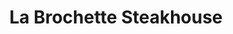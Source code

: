 ---
layout: place
title: "La Brochette Steakhouse"
permalink: /new-york/new-york/la-brochette-steakhouse.html
stateAbbr: NY
stateName: New York
cityName: New York
seo:
  name: "La Brochette Steakhouse"
  type: Restaurant
  links: http://labrochetteny.com/
description: "Upscale kosher steakhouse showcasing dry-aged beef, veal & sushi in an elegant, multifloor setting. La Brochette Steakhouse serves delicious sushi in New York, New York. Try fresh Japanese dishes for a great dining experience. Available for takeout, delivery, lunch, and dinner."
place_id: ChIJZ38QVwFZwokRHFXpGj9Q9VI
photos:
  - name: >-
      places/ChIJZ38QVwFZwokRHFXpGj9Q9VI/photos/AeeoHcJRVqEP0tXpIjDP9GTvgJjcUeN8qvxmzDG1z535KKQBXY-ENbxrH2hapdi5YnjZNxG3V2WR_ifnT92uFOk1XFb9Hq4V0XSBIoEx26Or2TVIzlTWxwIGyhpYXRpyTE60e7D2H3M2SdIVdogFlKC9__TrIRKu1No09aUhCAQbQaArckDJhtNU6FsMA64ZoMYE1ovo9xR8ZRN2Q4AlJl46_RAKagIvn7gpIDFgcYgHCrUNrnL1xKIZvgo0llI1GtJDvVBiafEJ3pYcewgiMonxwhsoWKd1DQ0Z3MNU5KggehiYyw
    widthPx: 1243
    heightPx: 994
    authorAttributions:
      - displayName: La Brochette Steakhouse
        uri: https://maps.google.com/maps/contrib/101719340325805823259
        photoUri: >-
          https://lh3.googleusercontent.com/a-/ALV-UjXx_IsqEJCW5LsxRTAB1dKHh5T0E7bY3yW73ZtQsCj9VBVHRVUm=s100-p-k-no-mo
    flagContentUri: >-
      https://www.google.com/local/imagery/report/?cb_client=maps_api_places.places_api&image_key=!1e10!2sAF1QipMZoJzxb8NlLG7soZaQYPDt3mUJxpwSLIdHaN8b&hl=en-US
    googleMapsUri: >-
      https://www.google.com/maps/place//data=!3m4!1e2!3m2!1sAF1QipMZoJzxb8NlLG7soZaQYPDt3mUJxpwSLIdHaN8b!2e10!4m2!3m1!1s0x89c2590157107f67:0x52f5503f1ae9551c
  - name: >-
      places/ChIJZ38QVwFZwokRHFXpGj9Q9VI/photos/AeeoHcJO-lEsDPuBms-JBT_42RONLZgtGqtLGRMKMtG_vukjoUEpumb69ekUIkOfeRHRkif682aGasKdQiNPrfHpiV6c7SIGL6kL4DrrmvvANSTnNeu4LF7V5-9dqlCQQ-vRmhFuQTkgTkNIQ91s8z3kFm8G9vExXDMypcGRyZZ81Yq2n7iofkhW13JtTz3jnfl37fpK9dvklAZy8ZSTV7k6wjX24jpYaAcKbIymlZRg7pqAvNMIuem0UwckV94BSI-z1oY9p9gOMPl3iSnb-Vp1H6sqsICA53MqINJnaUW6G1LkrQ
    widthPx: 4800
    heightPx: 3200
    authorAttributions:
      - displayName: La Brochette Steakhouse
        uri: https://maps.google.com/maps/contrib/101719340325805823259
        photoUri: >-
          https://lh3.googleusercontent.com/a-/ALV-UjXx_IsqEJCW5LsxRTAB1dKHh5T0E7bY3yW73ZtQsCj9VBVHRVUm=s100-p-k-no-mo
    flagContentUri: >-
      https://www.google.com/local/imagery/report/?cb_client=maps_api_places.places_api&image_key=!1e10!2sAF1QipNvosd7AaFiITFbgWqH6hoW6tTkjVknTQLw-5-u&hl=en-US
    googleMapsUri: >-
      https://www.google.com/maps/place//data=!3m4!1e2!3m2!1sAF1QipNvosd7AaFiITFbgWqH6hoW6tTkjVknTQLw-5-u!2e10!4m2!3m1!1s0x89c2590157107f67:0x52f5503f1ae9551c
  - name: >-
      places/ChIJZ38QVwFZwokRHFXpGj9Q9VI/photos/AeeoHcLKy8DZLMdTmH4j7vv3S0u_tf6AtkDYmKXpXXy31WWbAsoDxtv1eGz_4G-7lGx87YOZkEfZUIB65u7WTvLB8wJF2Q-u2hrcRpQKk8cA9GeDyI3XkZe05IGPsfgogzzVQRyj-9KN94M7ReXnKfiK7WTeTDT_MA2P0L9nhe-HT8-xCpc7AZ7x4kzhNgJilhroqmFBbhNfshOdcD-VXBZjLmr5-x5zLSrkPHJcY0Nb_EPYj25QtUgRQuIssNv9uNBHKhTLFIOGEH6uzRHjK5mNYxjcqryKyegP8MdcBELl7YANBtAh3dm-wc4EMriTYqBH2q09__1-ZMpeSopP_Se2aRVGLSxt2-mZht8xuOalWJY7zIYq9MHewaTnTIOzvxTkXZtUnICpxmFTt2Cqjyb8Pg2q3pPi84aQhRvwH3IHzeaxbg
    widthPx: 4080
    heightPx: 3072
    authorAttributions:
      - displayName: Stephane Silber
        uri: https://maps.google.com/maps/contrib/114222926734676467183
        photoUri: >-
          https://lh3.googleusercontent.com/a-/ALV-UjUS_K3VKAt_31p5u6MzKzjMmTgoDcOmuzwIPv9G8ujw6kglIY0=s100-p-k-no-mo
    flagContentUri: >-
      https://www.google.com/local/imagery/report/?cb_client=maps_api_places.places_api&image_key=!1e10!2sCIHM0ogKEICAgICD5YioVw&hl=en-US
    googleMapsUri: >-
      https://www.google.com/maps/place//data=!3m4!1e2!3m2!1sCIHM0ogKEICAgICD5YioVw!2e10!4m2!3m1!1s0x89c2590157107f67:0x52f5503f1ae9551c
  - name: >-
      places/ChIJZ38QVwFZwokRHFXpGj9Q9VI/photos/AeeoHcIY8S2ok-XNGDVRruvzYfmKnlxofU9O6Z1_AAQs28ah9HVPlcZBSFkVMV_75J68ZdRQYvB7S96awa-sTheIMdgAwmpr7qENLaSv208VBT_QIihR0s70q7uzS_eLbTcfX1Ni5QQxa1h03ruJzr86JolMiXtGY1rgKT2Wwhrw7cfAktdw5dScHwBaaZdiC_eAMkxmkFDjwQNH0x4Azm1VtncILk-1xhCsM7Cc7R7s1yMh7NO79kFtWnTeZVAKCn_dq3q9EFyaqK_F9akWRCr7k_ODpFTJyp1yBebf2iR4I60r-JZw0j7wgWFpUaDuVgQeTP29Ru-H909NBXQmqrKv3hKHWjxpu5V0MpxUbDuiR67oYNOZytSbPxlO0Dhg8m-lJL0Gzw43N4_4r8tj6VvbRym0XZojjuIptXHvC_bkG-8K3U09Q39nrue6TCq4uCq9
    widthPx: 2252
    heightPx: 4000
    authorAttributions:
      - displayName: Jack
        uri: https://maps.google.com/maps/contrib/114304213660734575721
        photoUri: >-
          https://lh3.googleusercontent.com/a/ACg8ocJnYo-GG24x6G--lGojmpxzC-YltJwtzNTft-bwQRgAOjeRqr5H=s100-p-k-no-mo
    flagContentUri: >-
      https://www.google.com/local/imagery/report/?cb_client=maps_api_places.places_api&image_key=!1e10!2sCIABIhADydER5C1nfmfwWBkACCfg&hl=en-US
    googleMapsUri: >-
      https://www.google.com/maps/place//data=!3m4!1e2!3m2!1sCIABIhADydER5C1nfmfwWBkACCfg!2e10!4m2!3m1!1s0x89c2590157107f67:0x52f5503f1ae9551c
  - name: >-
      places/ChIJZ38QVwFZwokRHFXpGj9Q9VI/photos/AeeoHcLijIMfodNKoMGY6r-U8QqTDLAhTtMWAK9P7A2xXOXLnwUcz4qe5TedzUkNZdApNu4ubOsbvxTdESqOHqKnJywni2ogZBdDriJNI-UctPCZWnUyYx0r0l4ij4HdmjCZx5hDKRjkShzv7uWCHN1146So_QF3rMfFOuNTInH7qLcnSF1l8Gd8-hyK268xgel0WkiGcPuAG9B4TWj6PPPZX1KGzUjWJ4s5I6IUWJOlgkcgFNhjEngSwL2B86HJQOh3QzT5kvGQRMFUfR9WrLl31D1EI2PqB1ukajFRXx_SkYWehA
    widthPx: 2948
    heightPx: 1959
    authorAttributions:
      - displayName: La Brochette Steakhouse
        uri: https://maps.google.com/maps/contrib/101719340325805823259
        photoUri: >-
          https://lh3.googleusercontent.com/a-/ALV-UjXx_IsqEJCW5LsxRTAB1dKHh5T0E7bY3yW73ZtQsCj9VBVHRVUm=s100-p-k-no-mo
    flagContentUri: >-
      https://www.google.com/local/imagery/report/?cb_client=maps_api_places.places_api&image_key=!1e10!2sAF1QipOkmU3DMJzCXGyHIXvlBjt5_LcbqUbSQnjwXguu&hl=en-US
    googleMapsUri: >-
      https://www.google.com/maps/place//data=!3m4!1e2!3m2!1sAF1QipOkmU3DMJzCXGyHIXvlBjt5_LcbqUbSQnjwXguu!2e10!4m2!3m1!1s0x89c2590157107f67:0x52f5503f1ae9551c
  - name: >-
      places/ChIJZ38QVwFZwokRHFXpGj9Q9VI/photos/AeeoHcLtBfqhF6FdrvAY8Lz8Tqmpl83BFuwJEY-DhKgv0oJH30j4n-obEPQ9AHqQHTznNhopZm16DjSeAZtUo5f7OIyP97eftKoCXMH0FI9lmod6tvTcvBH5BCyn2hVLtoRO-_OPmXvGETZsWqO4sKOUDkc75DJ0_GLVKXMdHogN3RQA2BbfnTVvruwOvYgtHJF9BvderO1cHZ0GxmZqcfbFpGBdHiXd7F5H9cGhmj-BGhVkacshhkoNNd3O0kSaYaZxdhtLEwxyQswBBGMkmWroNxLkHhIaj0PZBM4IA8JMljRlZA385Sip745SCJbDUSvbt3onVuhTZTPGFI48WyOdeKtcGOWE0RudpM0tc4EDaj15FMjy3a0rD7ipIxFNhrPWnCgMv9x2E2TbvhObIutA573exvLU8ZMjAvq_myVgGUnwEA
    widthPx: 4000
    heightPx: 3000
    authorAttributions:
      - displayName: Utpal Chakraborty
        uri: https://maps.google.com/maps/contrib/112000216665767613737
        photoUri: >-
          https://lh3.googleusercontent.com/a/ACg8ocIRUCaV-Y5lRB9MK8FfkX_ovcRFeHdWcLW5Ttdt8HvMSTVpWij6=s100-p-k-no-mo
    flagContentUri: >-
      https://www.google.com/local/imagery/report/?cb_client=maps_api_places.places_api&image_key=!1e10!2sCIHM0ogKEICAgICB3vXofQ&hl=en-US
    googleMapsUri: >-
      https://www.google.com/maps/place//data=!3m4!1e2!3m2!1sCIHM0ogKEICAgICB3vXofQ!2e10!4m2!3m1!1s0x89c2590157107f67:0x52f5503f1ae9551c
  - name: >-
      places/ChIJZ38QVwFZwokRHFXpGj9Q9VI/photos/AeeoHcLNxj3da82To0qJXcElpWmRDzH_mQ-eHvUwosyODIpE0BFva9svYSllrfdjiD027_GZsEzWjTu4AWD4Nd2UUzXk_4b_wNrtMjAo2nxW1r969cctj0DTHCBpGi_9VCW6pEO2YjuKmuFHS79M2lJEKtdD0LM286usM3GtWxsUrv7Y60piJDKkNEfAXbMCabqZZnrG7uXutyXBakKWFLN21SIwmJ3OErNAY9JVzJRXW-gAyfAtV0R_9p_SglTRobR_M4Qu1tTF7FavZ4dljUhM7GYEAoGutrfVbOP94_KkGWwc40NLrFY339ECCQMtxJhS-96a2hr4E-moPni4RYYaRsJopoV1VIix7R28Zy_blZMP63BebtHUGsosLYdrDcR3ojOy9FluiHoivXi2_WNwilwKYZfpCJ-jssUMebp_Ul00IA
    widthPx: 4032
    heightPx: 3024
    authorAttributions:
      - displayName: Gavrily Fischer
        uri: https://maps.google.com/maps/contrib/113945435393958761561
        photoUri: >-
          https://lh3.googleusercontent.com/a-/ALV-UjWQ8fAzIPCyo5PFTasbkdNZnrs4kRQrjDM-0PzaLXSUAtFMBg5jRA=s100-p-k-no-mo
    flagContentUri: >-
      https://www.google.com/local/imagery/report/?cb_client=maps_api_places.places_api&image_key=!1e10!2sCIHM0ogKEICAgICqupPebQ&hl=en-US
    googleMapsUri: >-
      https://www.google.com/maps/place//data=!3m4!1e2!3m2!1sCIHM0ogKEICAgICqupPebQ!2e10!4m2!3m1!1s0x89c2590157107f67:0x52f5503f1ae9551c
  - name: >-
      places/ChIJZ38QVwFZwokRHFXpGj9Q9VI/photos/AeeoHcIcy_06lIyQnWv2rzgSSANuB6OU9Hcw5nmHqd-vdb04mmzghM9v5q9piUsqxL-StM3bqd8rtZjzaSKD9jxeGzgbCGXShlGwybU5gV8GQkY7GjHGcsJ7nXTh1Si9Id0_3o3V2APtrDwD2DJrSuBZK9EqhF9CkUlRd9EJIVg17h_zMob6nrb9P6QjomKSDdeQLava60PhP1EiKQoNOlscW2ih-D7ntI38OBiHyRzuvP4-41YlIEyt86u7JUaBag-kWSSk9SSoVj58l8JB6rMQnpLxp-yNBgJD0LZKiSK_x0TwjZmYApHTxYXL_umw_Fr3YNQZJpqs7yaoSThA2ZeiXESkDeuOmXbc5MH2ZRjSr0RTL0KkXCDBVg2yzFJgPut1fv5fQ5fXSta7V_F29OwgxhPodPobZ9jjPA4lbKMpc5OjkV-k
    widthPx: 2252
    heightPx: 4000
    authorAttributions:
      - displayName: Pinhos Reviews
        uri: https://maps.google.com/maps/contrib/104194220626319548684
        photoUri: >-
          https://lh3.googleusercontent.com/a-/ALV-UjW4Rse6HGKj6n6LJ_330TI0jf8nU_dsyUiwuty_BJvVLIsA8URa=s100-p-k-no-mo
    flagContentUri: >-
      https://www.google.com/local/imagery/report/?cb_client=maps_api_places.places_api&image_key=!1e10!2sCIHM0ogKEICAgMDgkqmjswE&hl=en-US
    googleMapsUri: >-
      https://www.google.com/maps/place//data=!3m4!1e2!3m2!1sCIHM0ogKEICAgMDgkqmjswE!2e10!4m2!3m1!1s0x89c2590157107f67:0x52f5503f1ae9551c
  - name: >-
      places/ChIJZ38QVwFZwokRHFXpGj9Q9VI/photos/AeeoHcLyHovSU7-LmMTQlbN79Eu9tPLEs3jLc8BjI7oSACumWl8O4qWziiMhduyWbpVb1vflW6yXL4mtmhszbZqpJOWd5DNK6VoBx_eDfyFoStlIClXc_rK5gjL2RYoijNabkOlKUxpNyGoVZFPf5Uk2ySuusOFvDapr12KoZptEzwo-bjRshea_ezEYYxckQuMOyuMMy0oLNcqJQp6VbPgmyHXcU01-thRzsoGpJ8jXSLACex4ijBqWIVKrUg0yV48ya4ANgXinKLl5PQj809A7vrHIfY4Z9_YZdTcDuwXb8VwXtBpaBIJ1DiX-tHBAS5dhW179VQMaSz6ynUTIcZ-BsWqJv9uHvuyj_XOTQWegzdxqsyNbTEV_eoeXtHyDjpN5d5b4hYY543hT6pDCxxs9J0a-gEvUewYZn-UEdfn_6iU9TXwU0inasiS6WO5g1gc-
    widthPx: 3072
    heightPx: 4080
    authorAttributions:
      - displayName: Mendy S
        uri: https://maps.google.com/maps/contrib/109316978856878669124
        photoUri: >-
          https://lh3.googleusercontent.com/a-/ALV-UjUAVndHqpGwtR_9Bn0pP99Yj-vtV23tXooXh-gmuMtfhXtFk9UJ=s100-p-k-no-mo
    flagContentUri: >-
      https://www.google.com/local/imagery/report/?cb_client=maps_api_places.places_api&image_key=!1e10!2sCIABIhAA3gzHmSi9imekMgIABWt2&hl=en-US
    googleMapsUri: >-
      https://www.google.com/maps/place//data=!3m4!1e2!3m2!1sCIABIhAA3gzHmSi9imekMgIABWt2!2e10!4m2!3m1!1s0x89c2590157107f67:0x52f5503f1ae9551c
  - name: >-
      places/ChIJZ38QVwFZwokRHFXpGj9Q9VI/photos/AeeoHcJ-vTRFLpOyVwCOkWvTdcOhxCb7Dx6qsKViVYcu70aU6ysw2Tau5y2uLZ3nRIM4MUseI1cqB2xg2hUjfyGPdYhjABqrKN6XmNhP4amUlzy4f3FHzRKhV8pRfh7cWMeHZJWeGxb4zLkndE5Nt3XAuKOibizMj64igqHk7iKGdDfJRtlF5luRZtJLZdJJyzfC5kH2gXlvAEeRmSkuThCkZDpykSLN6iqi8R54chkmXF7iWlZb0JVAcunDhPt-ZUGRZuI0TG0ydSnsR0rNvqIY7Y5JXrlC8T9n0Jkfko9CDi0IGUv9gSBPki5qQSaNdtCadYdtRYdYck3RaWXsIn68-j9dLTVmXXBgToRvnfWs3MUxbAKyEuB5vd30Iwh9LUWQxa0G89pXqSTTYldvsu8Ji_uV_pYIYmN2ufHmMnI62VbI5A
    widthPx: 3000
    heightPx: 4000
    authorAttributions:
      - displayName: Monica Sanchez
        uri: https://maps.google.com/maps/contrib/118057311382660628814
        photoUri: >-
          https://lh3.googleusercontent.com/a-/ALV-UjVKrYe1ZkR9KH-8sk37x4tUunSVHiMDML596-nfKJ4QeTs8O2a6MQ=s100-p-k-no-mo
    flagContentUri: >-
      https://www.google.com/local/imagery/report/?cb_client=maps_api_places.places_api&image_key=!1e10!2sCIHM0ogKEICAgIDB1veqTw&hl=en-US
    googleMapsUri: >-
      https://www.google.com/maps/place//data=!3m4!1e2!3m2!1sCIHM0ogKEICAgIDB1veqTw!2e10!4m2!3m1!1s0x89c2590157107f67:0x52f5503f1ae9551c
address: 340 Lexington Ave, New York, NY 10016, USA
street: 340 Lexington Ave
city: New York
state: NY
zip: '10016'
country: USA
neighborhood: null
latitude: '40.749878'
longitude: '-73.977486'
accessibility_options:
  wheelchairAccessibleEntrance: true
  wheelchairAccessibleRestroom: true
  wheelchairAccessibleSeating: true
business_status: OPERATIONAL
name: La Brochette Steakhouse
google_maps_links:
  directionsUri: >-
    https://www.google.com/maps/dir//''/data=!4m7!4m6!1m1!4e2!1m2!1m1!1s0x89c2590157107f67:0x52f5503f1ae9551c!3e0
  placeUri: https://maps.google.com/?cid=5977772312368862492
  writeAReviewUri: >-
    https://www.google.com/maps/place//data=!4m3!3m2!1s0x89c2590157107f67:0x52f5503f1ae9551c!12e1
  reviewsUri: >-
    https://www.google.com/maps/place//data=!4m4!3m3!1s0x89c2590157107f67:0x52f5503f1ae9551c!9m1!1b1
  photosUri: >-
    https://www.google.com/maps/place//data=!4m3!3m2!1s0x89c2590157107f67:0x52f5503f1ae9551c!10e5
primary_type: Restaurant
opening_hours:
  regular: null
  current: null
secondary_opening_hours:
  regular:
    weekdayDescriptions: null
    type: null
  current:
    weekdayDescriptions: null
    type: null
phone: (212) 972-2200
price_level: PRICE_LEVEL_EXPENSIVE
price_range: $100 &ndash; & up
rating: '4.5'
rating_count: 460
website: http://labrochetteny.com/
reviews:
  - name: >-
      places/ChIJZ38QVwFZwokRHFXpGj9Q9VI/reviews/ChZDSUhNMG9nS0VJQ0FnTURna3FtalF3EAE
    relativePublishTimeDescription: a month ago
    rating: 5
    text:
      text: >-
        Great location delicious kosher meals and deserts stuff is super
        friendly
      languageCode: en
    originalText:
      text: >-
        Great location delicious kosher meals and deserts stuff is super
        friendly
      languageCode: en
    authorAttribution:
      displayName: Pinhos Reviews
      uri: https://www.google.com/maps/contrib/104194220626319548684/reviews
      photoUri: >-
        https://lh3.googleusercontent.com/a-/ALV-UjW4Rse6HGKj6n6LJ_330TI0jf8nU_dsyUiwuty_BJvVLIsA8URa=s128-c0x00000000-cc-rp-mo-ba7
    publishTime: '2025-02-23T15:58:18.022076Z'
    flagContentUri: >-
      https://www.google.com/local/review/rap/report?postId=ChZDSUhNMG9nS0VJQ0FnTURna3FtalF3EAE&d=17924085&t=1
    googleMapsUri: >-
      https://www.google.com/maps/reviews/data=!4m6!14m5!1m4!2m3!1sChZDSUhNMG9nS0VJQ0FnTURna3FtalF3EAE!2m1!1s0x89c2590157107f67:0x52f5503f1ae9551c
  - name: >-
      places/ChIJZ38QVwFZwokRHFXpGj9Q9VI/reviews/ChZDSUhNMG9nS0VJQ0FnSUMxd3NtSUxBEAE
    relativePublishTimeDescription: a year ago
    rating: 5
    text:
      text: >-
        Another great spot in the heart of Manhattan, it’s only a short walk
        from Bryant Park. While here ww enjoyed sushi, ribs appetizer as well as
        steaks and multiple sides for dinner. Everything was cooked perfectly,
        service was superb and my kids and I enjoyed the ambiance. This place
        has several rooms that can be used as a private event space for a
        special occasion.
      languageCode: en
    originalText:
      text: >-
        Another great spot in the heart of Manhattan, it’s only a short walk
        from Bryant Park. While here ww enjoyed sushi, ribs appetizer as well as
        steaks and multiple sides for dinner. Everything was cooked perfectly,
        service was superb and my kids and I enjoyed the ambiance. This place
        has several rooms that can be used as a private event space for a
        special occasion.
      languageCode: en
    authorAttribution:
      displayName: Alexandra Emtsova
      uri: https://www.google.com/maps/contrib/108132264669466144967/reviews
      photoUri: >-
        https://lh3.googleusercontent.com/a-/ALV-UjXdIyv1uynRDXRubttNl12HMlzg7WqJiBea2vvSOWTz2-90iejF=s128-c0x00000000-cc-rp-mo-ba4
    publishTime: '2023-12-26T05:07:49.310345Z'
    flagContentUri: >-
      https://www.google.com/local/review/rap/report?postId=ChZDSUhNMG9nS0VJQ0FnSUMxd3NtSUxBEAE&d=17924085&t=1
    googleMapsUri: >-
      https://www.google.com/maps/reviews/data=!4m6!14m5!1m4!2m3!1sChZDSUhNMG9nS0VJQ0FnSUMxd3NtSUxBEAE!2m1!1s0x89c2590157107f67:0x52f5503f1ae9551c
  - name: >-
      places/ChIJZ38QVwFZwokRHFXpGj9Q9VI/reviews/ChdDSUhNMG9nS0VJQ0FnSUNWdHR6UDJ3RRAB
    relativePublishTimeDescription: a year ago
    rating: 5
    text:
      text: >-
        Amazing experience!!  Food was absolutely delicious and came fast!! 
        Every dish was perfectly cooked and spiced. Service was great!
        Definitely recommend 10/10


        *The ambiance is not very up to date which didn’t bother us but wanted
        to note this.

        ** They charge a 3% surcharge for credit cards which I never had before
        in any other restaurant…
      languageCode: en
    originalText:
      text: >-
        Amazing experience!!  Food was absolutely delicious and came fast!! 
        Every dish was perfectly cooked and spiced. Service was great!
        Definitely recommend 10/10


        *The ambiance is not very up to date which didn’t bother us but wanted
        to note this.

        ** They charge a 3% surcharge for credit cards which I never had before
        in any other restaurant…
      languageCode: en
    authorAttribution:
      displayName: Esther K
      uri: https://www.google.com/maps/contrib/107410220006907686632/reviews
      photoUri: >-
        https://lh3.googleusercontent.com/a-/ALV-UjUVvkeLwauyu9qkvgN4LGCTlHUCioeb6b_hZldEN26wp-PmKE6o1Q=s128-c0x00000000-cc-rp-mo
    publishTime: '2023-12-07T03:07:59.218795Z'
    flagContentUri: >-
      https://www.google.com/local/review/rap/report?postId=ChdDSUhNMG9nS0VJQ0FnSUNWdHR6UDJ3RRAB&d=17924085&t=1
    googleMapsUri: >-
      https://www.google.com/maps/reviews/data=!4m6!14m5!1m4!2m3!1sChdDSUhNMG9nS0VJQ0FnSUNWdHR6UDJ3RRAB!2m1!1s0x89c2590157107f67:0x52f5503f1ae9551c
  - name: >-
      places/ChIJZ38QVwFZwokRHFXpGj9Q9VI/reviews/ChdDSUhNMG9nS0VJQ0FnSUR2cnQzcTN3RRAB
    relativePublishTimeDescription: 3 months ago
    rating: 5
    text:
      text: >-
        Came in recently for a holiday business dinner. David was our server and
        did an excellent job. Food and drinks were great, this was a very nice
        experience. Would come back.
      languageCode: en
    originalText:
      text: >-
        Came in recently for a holiday business dinner. David was our server and
        did an excellent job. Food and drinks were great, this was a very nice
        experience. Would come back.
      languageCode: en
    authorAttribution:
      displayName: Matt Hall
      uri: https://www.google.com/maps/contrib/116195656332437221814/reviews
      photoUri: >-
        https://lh3.googleusercontent.com/a/ACg8ocKWLZTJHvZEjrIZNIj1yCTxW84i__pFQgKWV2Uap76F0_YfKQ=s128-c0x00000000-cc-rp-mo
    publishTime: '2024-12-20T16:47:43.689417Z'
    flagContentUri: >-
      https://www.google.com/local/review/rap/report?postId=ChdDSUhNMG9nS0VJQ0FnSUR2cnQzcTN3RRAB&d=17924085&t=1
    googleMapsUri: >-
      https://www.google.com/maps/reviews/data=!4m6!14m5!1m4!2m3!1sChdDSUhNMG9nS0VJQ0FnSUR2cnQzcTN3RRAB!2m1!1s0x89c2590157107f67:0x52f5503f1ae9551c
  - name: >-
      places/ChIJZ38QVwFZwokRHFXpGj9Q9VI/reviews/ChZDSUhNMG9nS0VJQ0FnTUNBc01QTlBBEAE
    relativePublishTimeDescription: 2 months ago
    rating: 5
    text:
      text: >-
        Came here for dinner one night. It was a really fun and beautiful place
        to have dinner in the city, with plenty of parking right outside. No
        need to go into a parking lot; I didn't even realize they didn't
        charge.  The tip was included on the bill, so I was very embarrassed and
        went back to give our waiter an additional tip. Just a heads-up that
        gratuity is not added here, so make sure to add it yourself for the
        wonderful waiters. Also, bathrooms were very clean. Was a pleasure to
        take a dump here
      languageCode: en
    originalText:
      text: >-
        Came here for dinner one night. It was a really fun and beautiful place
        to have dinner in the city, with plenty of parking right outside. No
        need to go into a parking lot; I didn't even realize they didn't
        charge.  The tip was included on the bill, so I was very embarrassed and
        went back to give our waiter an additional tip. Just a heads-up that
        gratuity is not added here, so make sure to add it yourself for the
        wonderful waiters. Also, bathrooms were very clean. Was a pleasure to
        take a dump here
      languageCode: en
    authorAttribution:
      displayName: Shaya Pita
      uri: https://www.google.com/maps/contrib/100967168833255403285/reviews
      photoUri: >-
        https://lh3.googleusercontent.com/a-/ALV-UjVld411rcgtHMulxSOoY9ANa8tplmcav7IB6g7tGc__bMh2rkk=s128-c0x00000000-cc-rp-mo-ba6
    publishTime: '2025-01-29T02:35:51.316547Z'
    flagContentUri: >-
      https://www.google.com/local/review/rap/report?postId=ChZDSUhNMG9nS0VJQ0FnTUNBc01QTlBBEAE&d=17924085&t=1
    googleMapsUri: >-
      https://www.google.com/maps/reviews/data=!4m6!14m5!1m4!2m3!1sChZDSUhNMG9nS0VJQ0FnTUNBc01QTlBBEAE!2m1!1s0x89c2590157107f67:0x52f5503f1ae9551c
parking_options: null
payment_options:
  acceptsCreditCards: true
  acceptsDebitCards: true
  acceptsCashOnly: false
  acceptsNfc: true
allow_dogs: null
curbside_pickup: true
delivery: true
dine_in: true
good_for_children: true
good_for_groups: true
good_for_sports: false
live_music: false
menu_for_children: false
outdoor_seating: false
reservable: true
restroom: true
serves_beer: true
serves_breakfast: false
serves_brunch: null
serves_cocktails: true
serves_coffee: true
serves_dinner: true
serves_dessert: true
serves_lunch: true
serves_vegetarian_food: false
serves_wine: true
takeout: true
summary: >-
  Upscale kosher steakhouse showcasing dry-aged beef, veal & sushi in an
  elegant, multifloor setting.

---